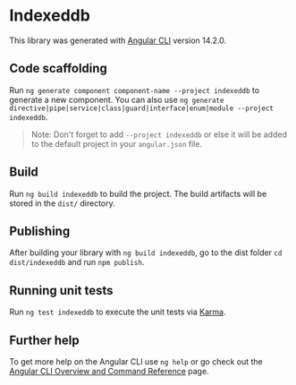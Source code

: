# Indexeddb

This library was generated with [Angular CLI](https://github.com/angular/angular-cli) version 14.2.0.

## Code scaffolding

Run `ng generate component component-name --project indexeddb` to generate a new component. You can also use `ng generate directive|pipe|service|class|guard|interface|enum|module --project indexeddb`.
> Note: Don't forget to add `--project indexeddb` or else it will be added to the default project in your `angular.json` file. 

## Build

Run `ng build indexeddb` to build the project. The build artifacts will be stored in the `dist/` directory.

## Publishing

After building your library with `ng build indexeddb`, go to the dist folder `cd dist/indexeddb` and run `npm publish`.

## Running unit tests

Run `ng test indexeddb` to execute the unit tests via [Karma](https://karma-runner.github.io).

## Further help

To get more help on the Angular CLI use `ng help` or go check out the [Angular CLI Overview and Command Reference](https://angular.io/cli) page.
